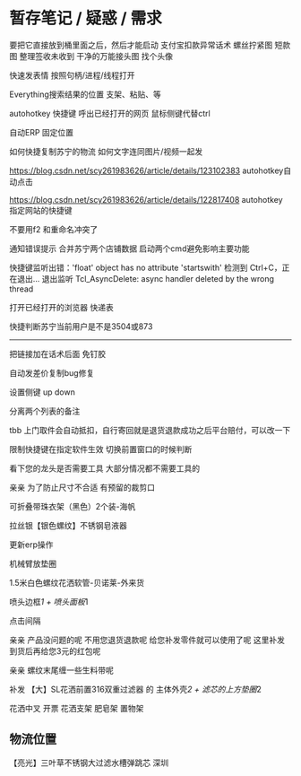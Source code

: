 # 暂存笔记 / 疑惑 / 需求

要把它直接放到桶里面之后，然后才能启动
支付宝扣款异常话术
螺丝拧紧图
短款图
整理签收未收到
干净的万能接头图
找个头像

快速发表情
按照句柄/进程/线程打开

Everything搜索结果的位置
支架、粘贴、等

autohotkey 快捷键
呼出已经打开的网页
鼠标侧键代替ctrl

自动ERP 固定位置

如何快捷复制苏宁的物流
如何文字连同图片/视频一起发

https://blog.csdn.net/scy261983626/article/details/123102383
autohotkey自动点击

https://blog.csdn.net/scy261983626/article/details/122817408
autohotkey 指定网站的快捷键

不要用f2 和重命名冲突了

通知错误提示
合并苏宁两个店铺数据
启动两个cmd避免影响主要功能


快捷键监听出错：'float' object has no attribute 'startswith'
检测到 Ctrl+C，正在退出...
退出监听
Tcl_AsyncDelete: async handler deleted by the wrong thread

打开已经打开的浏览器 快递表

快捷判断苏宁当前用户是不是3504或873

---------------------


把链接加在话术后面
免钉胶

自动发差价复制bug修复

设置侧键 up down

分离两个列表的备注

tbb
上门取件会自动抵扣，自行寄回就是退货退款成功之后平台赔付，可以改一下

限制快捷键在指定软件生效
切换前置窗口的时候判断

看下您的龙头是否需要工具 大部分情况都不需要工具的

亲亲 为了防止尺寸不合适 有预留的裁剪口

可折叠带珠衣架（黑色）2个装-海帆

拉丝银【银色螺纹】不锈钢皂液器

更新erp操作

机械臂放垫圈

1.5米白色螺纹花洒软管-贝诺莱-外来货

喷头边框*1 + 喷头面板*1

点击间隔

亲亲 产品没问题的呢 不用您退货退款呢 给您补发零件就可以使用了呢 这里补发到货后再给您3元的红包呢

亲亲 螺纹末尾缠一些生料带呢

补发 【大】SL花洒前置316双重过滤器 的 主体外壳*2 + 滤芯的上方垫圈*2

花洒中叉 开票 花洒支架
肥皂架 置物架

## 物流位置


【亮光】三叶草不锈钢大过滤水槽弹跳芯
深圳